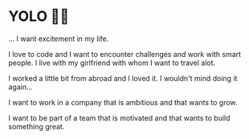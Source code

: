 # YOLO 🧑‍🎤

... I want excitement in my life.

I love to code and I want to encounter challenges and work with smart people. I live with my girlfriend with whom I want to travel alot. 

I worked a little bit from abroad and I loved it. I wouldn't mind doing it again...

I want to work in a company that is ambitious and that wants to grow.

I want to be part of a team that is motivated and that wants to build something great.
